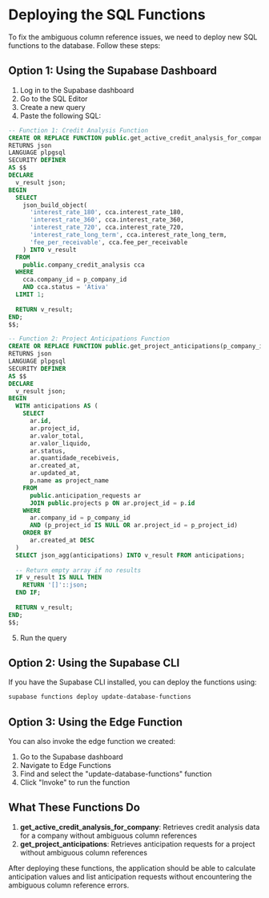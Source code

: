 # Deploying the SQL Functions

To fix the ambiguous column reference issues, we need to deploy new SQL functions to the database. Follow these steps:

## Option 1: Using the Supabase Dashboard

1. Log in to the Supabase dashboard
2. Go to the SQL Editor
3. Create a new query
4. Paste the following SQL:

```sql
-- Function 1: Credit Analysis Function
CREATE OR REPLACE FUNCTION public.get_active_credit_analysis_for_company(p_company_id uuid)
RETURNS json
LANGUAGE plpgsql
SECURITY DEFINER
AS $$
DECLARE
  v_result json;
BEGIN
  SELECT 
    json_build_object(
      'interest_rate_180', cca.interest_rate_180,
      'interest_rate_360', cca.interest_rate_360,
      'interest_rate_720', cca.interest_rate_720,
      'interest_rate_long_term', cca.interest_rate_long_term,
      'fee_per_receivable', cca.fee_per_receivable
    ) INTO v_result
  FROM 
    public.company_credit_analysis cca
  WHERE 
    cca.company_id = p_company_id 
    AND cca.status = 'Ativa'
  LIMIT 1;
  
  RETURN v_result;
END;
$$;

-- Function 2: Project Anticipations Function
CREATE OR REPLACE FUNCTION public.get_project_anticipations(p_company_id uuid, p_project_id uuid DEFAULT NULL)
RETURNS json
LANGUAGE plpgsql
SECURITY DEFINER
AS $$
DECLARE
  v_result json;
BEGIN
  WITH anticipations AS (
    SELECT 
      ar.id,
      ar.project_id,
      ar.valor_total,
      ar.valor_liquido,
      ar.status,
      ar.quantidade_recebiveis,
      ar.created_at,
      ar.updated_at,
      p.name as project_name
    FROM 
      public.anticipation_requests ar
      JOIN public.projects p ON ar.project_id = p.id
    WHERE 
      ar.company_id = p_company_id
      AND (p_project_id IS NULL OR ar.project_id = p_project_id)
    ORDER BY 
      ar.created_at DESC
  )
  SELECT json_agg(anticipations) INTO v_result FROM anticipations;
  
  -- Return empty array if no results
  IF v_result IS NULL THEN
    RETURN '[]'::json;
  END IF;
  
  RETURN v_result;
END;
$$;
```

5. Run the query

## Option 2: Using the Supabase CLI

If you have the Supabase CLI installed, you can deploy the functions using:

```bash
supabase functions deploy update-database-functions
```

## Option 3: Using the Edge Function

You can also invoke the edge function we created:

1. Go to the Supabase dashboard
2. Navigate to Edge Functions
3. Find and select the "update-database-functions" function
4. Click "Invoke" to run the function

## What These Functions Do

1. **get_active_credit_analysis_for_company**: Retrieves credit analysis data for a company without ambiguous column references
2. **get_project_anticipations**: Retrieves anticipation requests for a project without ambiguous column references

After deploying these functions, the application should be able to calculate anticipation values and list anticipation requests without encountering the ambiguous column reference errors. 